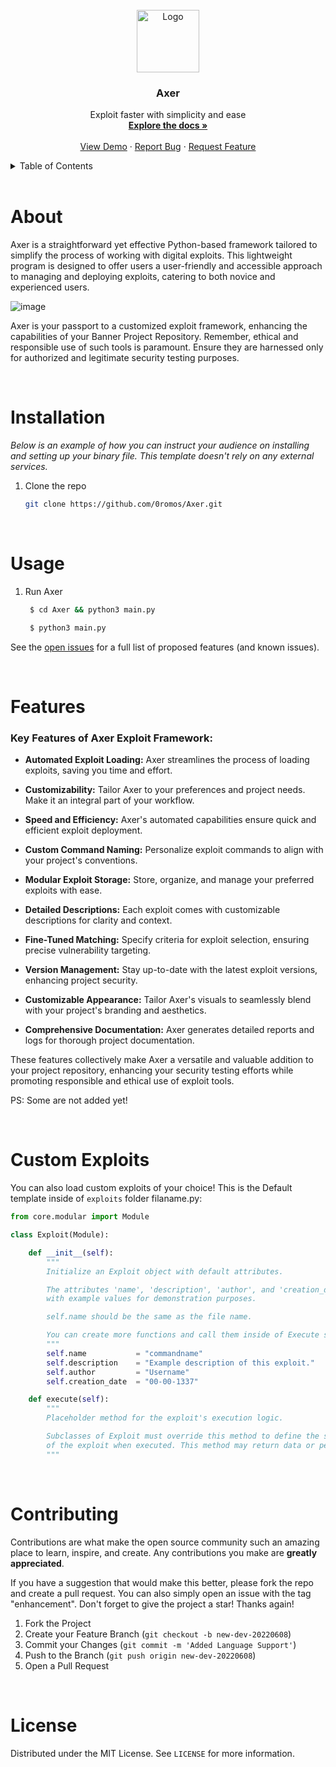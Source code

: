 
<!-- PROJECT LOGO -->
<br />
<div align="center">
  <a href="https://github.com/0romos/Axer">
    <img src="https://media.discordapp.net/attachments/1115614887658410085/1141340196995092480/Axer.png" alt="Logo" width="100" height="100">
  </a>

  <h3 align="center">Axer</h3>

  <p align="center">
    Exploit faster with simplicity and ease
    <br />
    <a href="https://github.com/0romos/Axer"><strong>Explore the docs »</strong></a>
    <br />
    <br />
    <a href="https://github.com/0romos/Axer/">View Demo</a>
    ·
    <a href="https://github.com/0romos/Axer/issues">Report Bug</a>
    ·
    <a href="https://github.com/0romos/Axer/issues">Request Feature</a>
  </p>
</div>

<!-- TABLE OF CONTENTS -->
<details>
  <summary>Table of Contents</summary>
  <ol>
    <li>
      <a href="#about">About The Project</a>
    </li>
    <li>
      <a href="#installation">Getting Started</a>
      <ul>
        <li><a href="#installation">Installation</a></li>
        <li><a href="#usage">Usage</a></li>
      </ul>
    </li>
    <li><a href="#features">Features</a></li>
    <li><a href="#customexploits">Custom Exploits</a></li>
    <li><a href="#contributing">Contributing</a></li>
  </ol>
</details>

<br />
<center> <h1 align="left" id="about">About</h1> </center>

Axer is a straightforward yet effective Python-based framework tailored to simplify the process of working with digital exploits. This lightweight program is designed to offer users a user-friendly and accessible approach to managing and deploying exploits, catering to both novice and experienced users.

![image](https://media.discordapp.net/attachments/1115614887658410085/1141341557128167434/2023-08-16_13-18_1.png)

Axer is your passport to a customized exploit framework, enhancing the capabilities of your Banner Project Repository. Remember, ethical and responsible use of such tools is paramount. Ensure they are harnessed only for authorized and legitimate security testing purposes.

<br />
<center> <h1 align="left" id="installation">Installation</h1> </center>

_Below is an example of how you can instruct your audience on installing and setting up your binary file. This template doesn't rely on any external services._

1. Clone the repo

   ```sh
   git clone https://github.com/0romos/Axer.git
    ```

<br />
<center> <h1 align="left" id="usage">Usage</h1> </center>

1. Run Axer

   ```sh
    $ cd Axer && python3 main.py
    ```

   ```sh
    $ python3 main.py
    ```
   
See the [open issues](https://github.com/0romos/Axer) for a full list of proposed features (and known issues).

<br />
<center> <h1 align="left" id="features">Features</h1> </center>

### Key Features of Axer Exploit Framework:

- **Automated Exploit Loading:** Axer streamlines the process of loading exploits, saving you time and effort.
  
- **Customizability:** Tailor Axer to your preferences and project needs. Make it an integral part of your workflow.

- **Speed and Efficiency:** Axer's automated capabilities ensure quick and efficient exploit deployment.
  
- **Custom Command Naming:** Personalize exploit commands to align with your project's conventions.
  
- **Modular Exploit Storage:** Store, organize, and manage your preferred exploits with ease.
  
- **Detailed Descriptions:** Each exploit comes with customizable descriptions for clarity and context.
  
- **Fine-Tuned Matching:** Specify criteria for exploit selection, ensuring precise vulnerability targeting.
  
- **Version Management:** Stay up-to-date with the latest exploit versions, enhancing project security.
  
- **Customizable Appearance:** Tailor Axer's visuals to seamlessly blend with your project's branding and aesthetics.
  
- **Comprehensive Documentation:** Axer generates detailed reports and logs for thorough project documentation.

These features collectively make Axer a versatile and valuable addition to your project repository, enhancing your security testing efforts while promoting responsible and ethical use of exploit tools.

PS: Some are not added yet!

<br />
<center> <h1 align="left" id="customexploits">Custom Exploits</h1> </center>

You can also load custom exploits of your choice! This is the Default template inside of `exploits` folder filaname.py:

```py
from core.modular import Module

class Exploit(Module):

    def __init__(self):
        """
        Initialize an Exploit object with default attributes.

        The attributes 'name', 'description', 'author', and 'creation_date' are initialized
        with example values for demonstration purposes.

        self.name should be the same as the file name.

        You can create more functions and call them inside of Execute same goes for classes.
        """
        self.name           = "commandname"
        self.description    = "Example description of this exploit."
        self.author         = "Username"
        self.creation_date  = "00-00-1337"

    def execute(self):
        """
        Placeholder method for the exploit's execution logic.

        Subclasses of Exploit must override this method to define the specific behavior
        of the exploit when executed. This method may return data or perform actions.
        """
```

<br />
<center> <h1 align="left" id="contributing">Contributing</h1> </center>

Contributions are what make the open source community such an amazing place to learn, inspire, and create. Any contributions you make are **greatly appreciated**.

If you have a suggestion that would make this better, please fork the repo and create a pull request. You can also simply open an issue with the tag "enhancement".
Don't forget to give the project a star! Thanks again!

1. Fork the Project
2. Create your Feature Branch (`git checkout -b new-dev-20220608`)
3. Commit your Changes (`git commit -m 'Added Language Support'`)
4. Push to the Branch (`git push origin new-dev-20220608`)
5. Open a Pull Request


<!-- LICENSE -->
<br />
<center> <h1 align="left" id="license">License</h1> </center>

Distributed under the MIT License. See `LICENSE` for more information.
    
